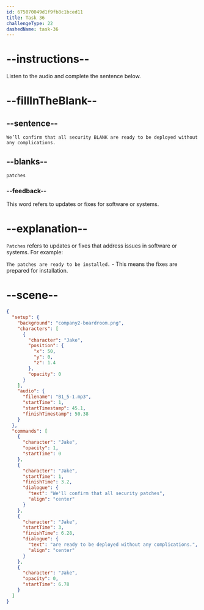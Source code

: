```yaml
---
id: 675070049d1f9fb8c1bced11
title: Task 36
challengeType: 22
dashedName: task-36
---
```

<!-- (Audio) We’ll confirm that all security patches are ready to be deployed without any complications. -->

# --instructions--

Listen to the audio and complete the sentence below.

# --fillInTheBlank--

## --sentence--

`We’ll confirm that all security BLANK are ready to be deployed without any complications.`

## --blanks--

`patches`

### --feedback--

This word refers to updates or fixes for software or systems.

# --explanation--

`Patches` refers to updates or fixes that address issues in software or systems. For example:

`The patches are ready to be installed.` - This means the fixes are prepared for installation.

# --scene--

```json
{
  "setup": {
    "background": "company2-boardroom.png",
    "characters": [
      {
        "character": "Jake",
        "position": {
          "x": 50,
          "y": 0,
          "z": 1.4
        },
        "opacity": 0
      }
    ],
    "audio": {
      "filename": "B1_5-1.mp3",
      "startTime": 1,
      "startTimestamp": 45.1,
      "finishTimestamp": 50.38
    }
  },
  "commands": [
    {
      "character": "Jake",
      "opacity": 1,
      "startTime": 0
    },
    {
      "character": "Jake",
      "startTime": 1,
      "finishTime": 3.2,
      "dialogue": {
        "text": "We'll confirm that all security patches",
        "align": "center"
      }
    },
    {
      "character": "Jake",
      "startTime": 3,
      "finishTime": 6.28,
      "dialogue": {
        "text": "are ready to be deployed without any complications.",
        "align": "center"
      }
    },
    {
      "character": "Jake",
      "opacity": 0,
      "startTime": 6.78
    }
  ]
}
```

